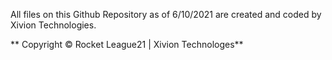 All files on this Github Repository as of 6/10/2021 are created and coded by Xivion Technologies.













** Copyright © Rocket League21 | Xivion Technologes**
